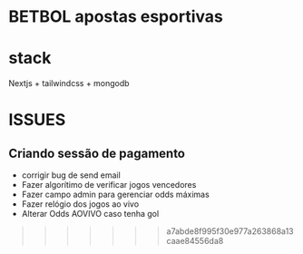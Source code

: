 # BETBOL apostas esportivas

# stack
Nextjs + tailwindcss + mongodb

# ISSUES
## Criando sessão de pagamento

- corrigir bug de send email
- Fazer algorítimo de verificar jogos vencedores
- Fazer campo admin para gerenciar odds máximas 
- Fazer relógio dos jogos ao vivo 
- Alterar Odds AOVIVO caso tenha gol 

>>>>>>> a7abde8f995f30e977a263868a13caae84556da8